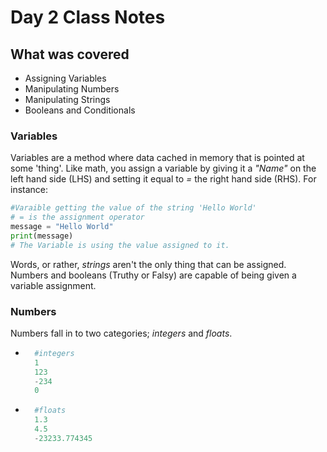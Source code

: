# Day 2 Class Notes

## What was covered
- Assigning Variables
- Manipulating Numbers
- Manipulating Strings
- Booleans and Conditionals

### Variables
Variables are a method where data cached in memory that is pointed at some 'thing'.
Like math, you assign a variable by giving it a *"Name"* on the left hand side (LHS) and setting it equal to *=* the right hand side (RHS).
For instance:

```python
#Varaible getting the value of the string 'Hello World'
# = is the assignment operator
message = "Hello World" 
print(message) 
# The Variable is using the value assigned to it.
```
Words, or rather, *strings* aren't the only thing that can be assigned. Numbers and booleans (Truthy or Falsy) are capable of being given a variable assignment.

### Numbers
Numbers fall in to two categories; *integers* and *floats*. 

- ```python
    #integers
    1
    123
    -234
    0
- ```python
    #floats
    1.3
    4.5
    -23233.774345

    